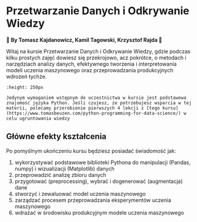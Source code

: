<!-- #raw -->
# Przetwarzanie Danych i Odkrywanie Wiedzy

**🚀 By Tomasz Kajdanowicz, Kamil Tagowski, Krzysztof Rajda 🚀**

Witaj na kursie Przetwarzanie Danych i Odkrywanie Wiedzy, gdzie podczas kilku prostych zajęć dowiesz się przekrojowo, acz pokrótce, o metodach i narzędziach analizy danych, efektywnego tworzenia i interpretowania modeli uczenia maszynowego oraz przeprowadzania produkcyjnych wdrożeń tychże. 

```{figure} docs/logo.png
:height: 250px
```

```{hint}
Jedynym wymaganiem wstępnym do uczestnictwa w kursie jest podstawowa znajomość języka Python. Jeśli czujesz, że potrzebujesz wsparcia w tej materii, polecamy przerobienie pierwszych 4 lekcji z [tego kursu](https://www.tomasbeuzen.com/python-programming-for-data-science/) w celu ugruntowania wiedzy
```

## Główne efekty kształcenia

Po pomyślnym ukończeniu kursu będziesz posiadać świadomość jak:

1. wykorzystywać podstawowe biblioteki Pythona do manipulacji (Pandas, numpy) i wizualizacji (Matplotlib) danych
2. przeprowadzić analizę zbioru danych
3. przygotować (preprocessing), wybrać i dogenerować (augmentacja) dane
4. stworzyć i zewaluować model uczenia maszynowego
5. zarządzać procesem przeprowadzania eksperymentów uczenia maszynowego
6. wdrażać w środowisku produkcyjnym modele uczenia maszynowego
<!-- #endraw -->
